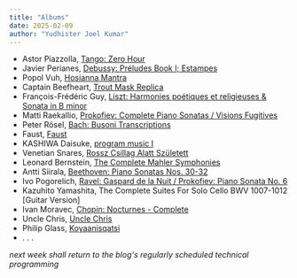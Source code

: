 ```yaml
---
title: "Albums"
date: 2025-02-09
author: "Yudhister Joel Kumar"
---
```


- Astor Piazzolla, [Tango: Zero Hour](https://open.spotify.com/album/6NNvUtOmrKH7DlRUfnbx7d?si=l49CfoHlS3-hoVXrDv21VQ)
- Javier Perianes, [Debussy: Préludes Book I; Estampes](https://open.spotify.com/album/23tbqfAQEljnAv1QIsOupT?si=Dcg0AG45SwqkgbiL1N-TtA)
- Popol Vuh, [Hosianna Mantra](https://open.spotify.com/album/4Gvh60nRaiZhHhlIsJlD42?si=CaqQIIh-QFem-C5wYZrL5g)
- Captain Beefheart, [Trout Mask Replica](https://open.spotify.com/album/4dgAnIHFpnFdSBqpRZheHq?si=6Gpqq6RHROaawmHIAJDnOg)
- François-Frédéric Guy, [Liszt: Harmonies poétiques et religieuses & Sonata in B minor](https://open.spotify.com/album/5940qmbpthjoUESqMGuZlR?si=YyeHB4kiSPaMbpUS3y8J9w)
- Matti Raekallio, [Prokofiev: Complete Piano Sonatas / Visions Fugitives](https://open.spotify.com/album/1AAT6tE49DkszEs1bDeskI?si=SD0wGHjpS_WTvs7GYJlNwQ)
- Peter Rösel, [Bach: Busoni Transcriptions](https://open.spotify.com/album/6bVmC9ZrxJMRBUEWGUC3eF?si=F0848GQdQBufeuOEwwCIMA)
- Faust, [Faust](https://open.spotify.com/album/1ZFS7XZYHmyhTTs5QoZ1xA?si=CXwu7GxNQn6w6sBwirfNMg)
- KASHIWA Daisuke, [program music I](https://open.spotify.com/album/6Wx8t8cw8kF1P3USoiP32h?si=zFcIh-y4QtGej0QwxC-vkg)
- Venetian Snares, [Rossz Csillag Alatt Született](https://open.spotify.com/album/0bLh9voLnkyqeVVTcxofDd?si=iXwgGml8RHGsoFWP5EgCsA)
- Leonard Bernstein, [The Complete Mahler Symphonies](https://open.spotify.com/album/0Eu2XkhUwHtEzJKwzZ64D6?si=wA6kZk1_Q6G2by7ZsL0A2Q)
- Antti Siirala, [Beethoven: Piano Sonatas Nos. 30-32](https://open.spotify.com/album/5mAL60i1j6fFOIoznIlUKs?si=e4OMgZsqSnWM8n9XxKzkEw)
- Ivo Pogorelich, [Ravel: Gaspard de la Nuit / Prokofiev: Piano Sonata No. 6](https://open.spotify.com/album/5DiCgO6trcxIMjIP8mrUNS?si=k60rmnjaSTKGcOp5jtLmjQ)
- Kazuhito Yamashita, The Complete Suites For Solo Cello BWV 1007-1012 [Guitar Version]
- Ivan Moravec, [Chopin: Nocturnes - Complete](https://open.spotify.com/album/1qvsC1bJKQPc9n9A9B3bh1?si=OpY4Xm6OSYymhSINawOS-g)
- Uncle Chris, [Uncle Chris](https://open.spotify.com/album/66vV4K8eoBoAAG17iNM5IV?si=laNEvFwRSYa3p8HdxQgmkQ)
- Philip Glass, [Koyaanisqatsi](https://open.spotify.com/album/0I5Te5Oi0Cbes6nwEe4uFV?si=D2mP61kTSB65kf9Qp2kI8Q)
- . . .

*next week shall return to the blog's regularly scheduled technical programming*
